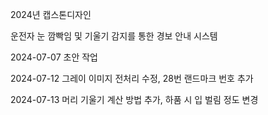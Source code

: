 2024년 캡스톤디자인

운전자 눈 깜빡임 및 기울기 감지를 통한 경보 안내 시스템

2024-07-07 초안 작업

2024-07-12 그레이 이미지 전처리 수정, 28번 랜드마크 번호 추가

2024-07-13 머리 기울기 계산 방법 추가, 하품 시 입 벌림 정도 변경